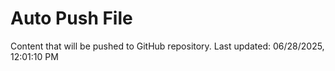 # Auto Push File

Content that will be pushed to GitHub repository.
Last updated: 06/28/2025, 12:01:10 PM